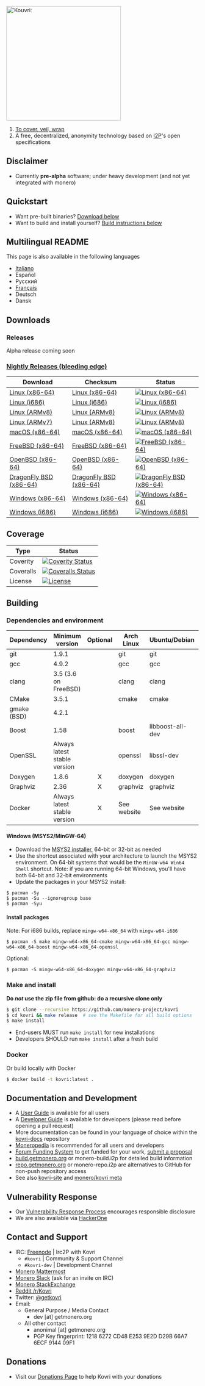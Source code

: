 [<img width="300" src="https://static.getmonero.org/images/kovri/logo.png" alt="ˈKoʊvriː" />](https://github.com/monero-project/kovri)

1. [To cover, veil, wrap](https://en.wikipedia.org/wiki/Esperanto)
2. A free, decentralized, anonymity technology based on [I2P](https://getmonero.org/resources/moneropedia/i2p.html)'s open specifications

## Disclaimer
- Currently **pre-alpha** software; under heavy development (and not yet integrated with monero)

## Quickstart

- Want pre-built binaries? [Download below](#downloads)
- Want to build and install yourself? [Build instructions below](#building)

## Multilingual README
This page is also available in the following languages

- [Italiano](https://github.com/monero-project/kovri-docs/blob/master/i18n/it/README.md)
- Español
- Pусский
- [Français](https://github.com/monero-project/kovri-docs/blob/master/i18n/fr/README.md)
- Deutsch
- Dansk

## Downloads

### Releases

Alpha release coming soon

### [Nightly Releases (bleeding edge)](https://build.getmonero.org/waterfall)

| Download | Checksum | Status |
| -------- | -------- | ------ |
| [Linux (x86-64)](https://build.getmonero.org/downloads/kovri-latest-linux-amd64.tar.bz2) | [Linux (x86-64)](https://build.getmonero.org/downloads/kovri-latest-linux-amd64.tar.bz2.sha256sum.txt) | [![Linux (x86-64)](https://build.getmonero.org/png?builder=kovri-static-ubuntu-amd64)](https://build.getmonero.org/builders/kovri-static-ubuntu-amd64) |
| [Linux (i686)](https://build.getmonero.org/downloads/kovri-latest-linux-i686.tar.bz2) | [Linux (i686)](https://build.getmonero.org/downloads/kovri-latest-linux-i686.tar.bz2.sha256sum.txt) | [![Linux (i686)](https://build.getmonero.org/png?builder=kovri-static-ubuntu-i686)](https://build.getmonero.org/builders/kovri-static-ubuntu-i686) |
| [Linux (ARMv8)](https://build.getmonero.org/downloads/kovri-latest-linux-armv8.tar.bz2) | [Linux (ARMv8)](https://build.getmonero.org/downloads/kovri-latest-linux-armv8.tar.bz2.sha256sum.txt) | [![Linux (ARMv8)](https://build.getmonero.org/png?builder=kovri-static-debian-arm8)](https://build.getmonero.org/builders/kovri-static-debian-arm8) |
| [Linux (ARMv7)](https://build.getmonero.org/downloads/kovri-latest-linux-armv7.tar.bz2) | [Linux (ARMv8)](https://build.getmonero.org/downloads/kovri-latest-linux-armv7.tar.bz2.sha256sum.txt) | [![Linux (ARMv8)](https://build.getmonero.org/png?builder=kovri-static-ubuntu-arm7)](https://build.getmonero.org/builders/kovri-static-ubuntu-) |
| [macOS (x86-64)](https://build.getmonero.org/downloads/kovri-latest-osx-10.13.tar.bz2) | [macOS (x86-64)](https://build.getmonero.org/downloads/kovri-latest-osx-10.13.tar.bz2.sha256sum.txt) | [![macOS (x86-64)](https://build.getmonero.org/png?builder=kovri-static-osx)](https://build.getmonero.org/builders/kovri-static-osx) |
| [FreeBSD (x86-64)](https://build.getmonero.org/downloads/kovri-latest-freebsd-amd64.tar.bz2) | [FreeBSD (x86-64)](https://build.getmonero.org/downloads/kovri-latest-freebsd-amd64.tar.bz2.sha256sum.txt) | [![FreeBSD (x86-64)](https://build.getmonero.org/png?builder=kovri-static-freebsd64)](https://build.getmonero.org/builders/kovri-static-freebsd64) |
| [OpenBSD (x86-64)](https://build.getmonero.org/downloads/kovri-latest-openbsd-amd64.tar.bz2) | [OpenBSD (x86-64)](https://build.getmonero.org/downloads/kovri-latest-openbsd-amd64.tar.bz2.sha256sum.txt) | [![OpenBSD (x86-64)](https://build.getmonero.org/png?builder=kovri-static-openbsd-amd64)](https://build.getmonero.org/builders/kovri-static-openbsd-amd64) |
| [DragonFly BSD (x86-64)](https://build.getmonero.org/downloads/kovri-latest-dragonflybsd-4.6.tar.bz2) | [DragonFly BSD (x86-64)](https://build.getmonero.org/downloads/kovri-latest-dragonflybsd-4.6.tar.bz2.sha256sum.txt) | [![DragonFly BSD (x86-64)](https://build.getmonero.org/png?builder=kovri-static-dragonflybsd-amd64)](https://build.getmonero.org/builders/kovri-static-dragonflybsd-amd64) |
| [Windows (x86-64)](https://build.getmonero.org/downloads/kovri-latest-win64.exe) | [Windows (x86-64)](https://build.getmonero.org/downloads/kovri-latest-win64.exe.sha256sum.txt) | [![Windows (x86-64)](https://build.getmonero.org/png?builder=kovri-static-win64)](https://build.getmonero.org/builders/kovri-static-win64) |
| [Windows (i686)](https://build.getmonero.org/downloads/kovri-latest-win32.exe) | [Windows (i686)](https://build.getmonero.org/downloads/kovri-latest-win32.exe.sha256sum.txt) | [![Windows (i686)](https://build.getmonero.org/png?builder=kovri-static-win32)](https://build.getmonero.org/builders/kovri-static-win32) |

## Coverage

| Type      | Status |
|-----------|--------|
| Coverity  | [![Coverity Status](https://scan.coverity.com/projects/7621/badge.svg)](https://scan.coverity.com/projects/7621/)
| Coveralls | [![Coveralls Status](https://coveralls.io/repos/github/monero-project/kovri/badge.svg?branch=master)](https://coveralls.io/github/monero-project/kovri?branch=master)
| License   | [![License](https://img.shields.io/badge/license-BSD3-blue.svg)](https://opensource.org/licenses/BSD-3-Clause)

## Building

### Dependencies and environment

| Dependency          | Minimum version              | Optional | Arch Linux  | Ubuntu/Debian    | macOS (Homebrew) | FreeBSD       | OpenBSD     |
| ------------------- | ---------------------------- |:--------:| ----------- | ---------------- | ---------------- | ------------- | ----------- |
| git                 | 1.9.1                        |          | git         | git              | git              | git           | git         |
| gcc                 | 4.9.2                        |          | gcc         | gcc              |                  |               |             |
| clang               | 3.5 (3.6 on FreeBSD)         |          | clang       | clang            | clang (Apple)    | clang36       | llvm        |
| CMake               | 3.5.1                        |          | cmake       | cmake            | cmake            | cmake         | cmake       |
| gmake (BSD)         | 4.2.1                        |          |             |                  |                  | gmake         | gmake       |
| Boost               | 1.58                         |          | boost       | libboost-all-dev | boost            | boost-libs    | boost       |
| OpenSSL             | Always latest stable version |          | openssl     | libssl-dev       | openssl          | openssl       | openssl     |
| Doxygen             | 1.8.6                        |    X     | doxygen     | doxygen          | doxygen          | doxygen       | doxygen     |
| Graphviz            | 2.36                         |    X     | graphviz    | graphviz         | graphviz         | graphviz      | graphviz    |
| Docker              | Always latest stable version |    X     | See website | See website      | See website      | See website   | See website |

#### Windows (MSYS2/MinGW-64)
* Download the [MSYS2 installer](http://msys2.github.io/), 64-bit or 32-bit as needed
* Use the shortcut associated with your architecture to launch the MSYS2 environment. On 64-bit systems that would be the `MinGW-w64 Win64 Shell` shortcut. Note: if you are running 64-bit Windows, you'll have both 64-bit and 32-bit environments
* Update the packages in your MSYS2 install:

```shell
$ pacman -Sy
$ pacman -Su --ignoregroup base
$ pacman -Syu
```

#### Install packages

Note: For i686 builds, replace `mingw-w64-x86_64` with `mingw-w64-i686`

`$ pacman -S make mingw-w64-x86_64-cmake mingw-w64-x86_64-gcc mingw-w64-x86_64-boost mingw-w64-x86_64-openssl`

Optional:

`$ pacman -S mingw-w64-x86_64-doxygen mingw-w64-x86_64-graphviz`

### Make and install

**Do *not* use the zip file from github: do a recursive clone only**

```bash
$ git clone --recursive https://github.com/monero-project/kovri
$ cd kovri && make release  # see the Makefile for all build options
$ make install
```

- End-users MUST run `make install` for new installations
- Developers SHOULD run `make install` after a fresh build

### Docker

Or build locally with Docker

```bash
$ docker build -t kovri:latest .
```

## Documentation and Development
- A [User Guide](https://github.com/monero-project/kovri-docs/blob/master/i18n/en/user_guide.md) is available for all users
- A [Developer Guide](https://github.com/monero-project/kovri-docs/blob/master/i18n/en/developer_guide.md) is available for developers (please read before opening a pull request)
- More documentation can be found in your language of choice within the [kovri-docs](https://github.com/monero-project/kovri-docs/) repository
- [Moneropedia](https://getmonero.org/knowledge-base/moneropedia/kovri) is recommended for all users and developers
- [Forum Funding System](https://forum.getmonero.org/8/funding-required) to get funded for your work, [submit a proposal](https://forum.getmonero.org/7/open-tasks/2379/forum-funding-system-ffs-sticky)
- [build.getmonero.org](https://build.getmonero.org/) or monero-build.i2p for detailed build information
- [repo.getmonero.org](https://repo.getmonero.org/monero-project/kovri) or monero-repo.i2p are alternatives to GitHub for non-push repository access
- See also [kovri-site](https://github.com/monero-project/kovri-site) and [monero/kovri meta](https://github.com/monero-project/meta)

## Vulnerability Response
- Our [Vulnerability Response Process](https://github.com/monero-project/meta/blob/master/VULNERABILITY_RESPONSE_PROCESS.md) encourages responsible disclosure
- We are also available via [HackerOne](https://hackerone.com/monero)

## Contact and Support
- IRC: [Freenode](https://webchat.freenode.net/) | Irc2P with Kovri
  - `#kovri` | Community & Support Channel
  - `#kovri-dev` | Development Channel
- [Monero Mattermost](https://mattermost.getmonero.org/)
- [Monero Slack](https://monero.slack.com/) (ask for an invite on IRC)
- [Monero StackExchange](https://monero.stackexchange.com/)
- [Reddit /r/Kovri](https://www.reddit.com/r/Kovri/)
- Twitter: [@getkovri](https://twitter.com/getkovri)
- Email:
  - General Purpose / Media Contact
    - dev [at] getmonero.org
  - All other contact
    - anonimal [at] getmonero.org
    - PGP Key fingerprint: 1218 6272 CD48 E253 9E2D  D29B 66A7 6ECF 9144 09F1

## Donations
- Visit our [Donations Page](https://getmonero.org/getting-started/donate/) to help Kovri with your donations
